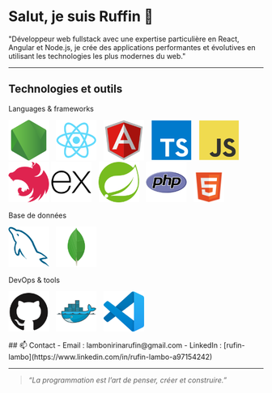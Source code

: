 # Salut, je suis Ruffin 👋

"Développeur web fullstack avec une expertise particulière en React, Angular et Node.js, je crée des applications performantes et évolutives en utilisant les technologies les plus modernes du web."

---

## Technologies et outils
 Languages & frameworks
<p float="left">
 <img src="https://raw.githubusercontent.com/devicons/devicon/master/icons/nodejs/nodejs-original.svg" alt="Node.js" width="80" height="80" style="margin-right:10px;"/>
  <img src="https://raw.githubusercontent.com/devicons/devicon/master/icons/react/react-original.svg" alt="React" width="80" height="80" style="margin-right:10px;"/>
  <img src="https://raw.githubusercontent.com/devicons/devicon/master/icons/angularjs/angularjs-original.svg" alt="Angular" width="80" height="80" style="margin-right:10px;"/>
  <img src="https://raw.githubusercontent.com/devicons/devicon/master/icons/typescript/typescript-original.svg" alt="TypeScript" width="80" height="80" style="margin-right:10px;"/>
  <img src="https://raw.githubusercontent.com/devicons/devicon/master/icons/javascript/javascript-original.svg" alt="JavaScript" width="80" height="80" style="margin-right:10px;"/>
  <img src="https://raw.githubusercontent.com/devicons/devicon/master/icons/nestjs/nestjs-original.svg" alt="NestJS" width="80" height="80" />
  <img src="https://raw.githubusercontent.com/devicons/devicon/master/icons/express/express-original.svg" alt="ExpressJS" width="80" height="80" style="margin-right:10px;"/>
  <img src="https://raw.githubusercontent.com/devicons/devicon/master/icons/spring/spring-original.svg" alt="Spring Boot" width="80" height="80" style="margin-right:10px;"/>
  <img src="https://raw.githubusercontent.com/devicons/devicon/master/icons/php/php-original.svg" alt="PHP" width="80" height="80" style="margin-right:10px;"/>
  <img src="https://raw.githubusercontent.com/devicons/devicon/master/icons/html5/html5-original.svg" alt="HTML5" width="60" height="60" />
</p>
   Base de données
<p float="left">
<img src="https://raw.githubusercontent.com/devicons/devicon/master/icons/mysql/mysql-original.svg" alt="MySQL" width="80" height="80" style="margin-right:10px;"/>
  <img src="https://raw.githubusercontent.com/devicons/devicon/master/icons/mongodb/mongodb-original.svg" alt="MongoDB" width="80" height="80" />
</p>

DevOps & tools
<p float="left">
<img src="https://raw.githubusercontent.com/devicons/devicon/master/icons/github/github-original.svg" alt="Github" width="80" height="80" style="margin-right:10px;"/>
  <img src="https://raw.githubusercontent.com/devicons/devicon/master/icons/docker/docker-original.svg" alt="Docker" width="80" height="80" style="margin-right:10px;"/>
  <img src="https://raw.githubusercontent.com/devicons/devicon/master/icons/vscode/vscode-original.svg" alt="VSCode" width="80" height="80" />
 </p>
## 📫 Contact
- Email : lambonirinarufin@gmail.com  
- LinkedIn : [rufin-lambo](https://www.linkedin.com/in/rufin-lambo-a97154242)

---

> _“La programmation est l’art de penser, créer et construire.”_
